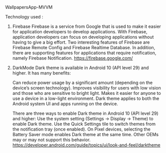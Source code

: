 WallpapersApp-MVVM

Technology used :


1. Firebase
    Firebase is a service from Google that is used to make it easier for application developers to develop applications. With Firebase, 
    application developers can focus on developing applications without having to give a big effort. Two interesting features of Firebase are Firebase Remote Config     and Firebase Realtime Database. In addition, there are supporting features for 
    applications that require notification, namely Firebase Notification.
    https://firebase.google.com/
     
2. DarkMode
    Dark theme is available in Android 10 (API level 29) and higher. It has many benefits:

    Can reduce power usage by a significant amount (depending on the device’s screen technology).
    Improves visibility for users with low vision and those who are sensitive to bright light.
    Makes it easier for anyone to use a device in a low-light environment.
    Dark theme applies to both the Android system UI and apps running on the device.

    There are three ways to enable Dark theme in Android 10 (API level 29) and higher:
    Use the system setting (Settings -> Display -> Theme) to enable Dark theme.
    Use the Quick Settings tile to switch themes from the notification tray (once enabled).
    On Pixel devices, selecting the Battery Saver mode enables Dark theme at the same time. Other OEMs may or may not support this behavior.
    https://developer.android.com/guide/topics/ui/look-and-feel/darktheme
    
